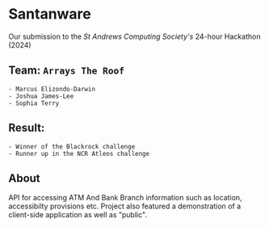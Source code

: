 # Santanware
Our submission to the *St Andrews Computing Society's* 24-hour Hackathon (2024)

## Team: `Arrays The Roof`
    - Marcus Elizondo-Darwin
    - Joshua James-Lee
    - Sophia Terry

## Result: 
    - Winner of the Blackrock challenge
    - Runner up in the NCR Atleos challenge

## About
API for accessing ATM And Bank Branch information such as location, accessibilty provisions etc. Project also featured a demonstration of a client-side application as well as "public".

